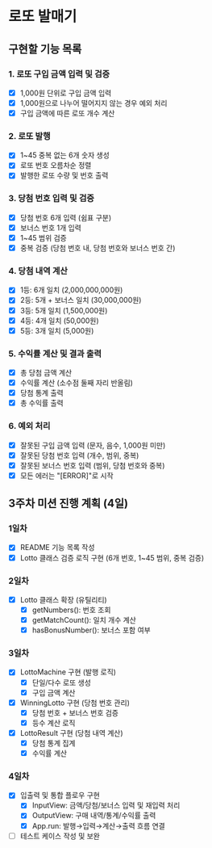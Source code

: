 # 로또 발매기

## 구현할 기능 목록

### 1. 로또 구입 금액 입력 및 검증

- [x] 1,000원 단위로 구입 금액 입력
- [x] 1,000원으로 나누어 떨어지지 않는 경우 예외 처리
- [x] 구입 금액에 따른 로또 개수 계산

### 2. 로또 발행

- [x] 1~45 중복 없는 6개 숫자 생성
- [x] 로또 번호 오름차순 정렬
- [x] 발행한 로또 수량 및 번호 출력

### 3. 당첨 번호 입력 및 검증

- [x] 당첨 번호 6개 입력 (쉼표 구분)
- [x] 보너스 번호 1개 입력
- [x] 1~45 범위 검증
- [x] 중복 검증 (당첨 번호 내, 당첨 번호와 보너스 번호 간)

### 4. 당첨 내역 계산

- [x] 1등: 6개 일치 (2,000,000,000원)
- [x] 2등: 5개 + 보너스 일치 (30,000,000원)
- [x] 3등: 5개 일치 (1,500,000원)
- [x] 4등: 4개 일치 (50,000원)
- [x] 5등: 3개 일치 (5,000원)

### 5. 수익률 계산 및 결과 출력

- [x] 총 당첨 금액 계산
- [x] 수익률 계산 (소수점 둘째 자리 반올림)
- [x] 당첨 통계 출력
- [x] 총 수익률 출력

### 6. 예외 처리

- [x] 잘못된 구입 금액 입력 (문자, 음수, 1,000원 미만)
- [x] 잘못된 당첨 번호 입력 (개수, 범위, 중복)
- [x] 잘못된 보너스 번호 입력 (범위, 당첨 번호와 중복)
- [x] 모든 에러는 "[ERROR]"로 시작

## 3주차 미션 진행 계획 (4일)

### 1일차

- [x] README 기능 목록 작성
- [x] Lotto 클래스 검증 로직 구현 (6개 번호, 1~45 범위, 중복 검증)

### 2일차

- [x] Lotto 클래스 확장 (유틸리티)
  - [x] getNumbers(): 번호 조회
  - [x] getMatchCount(): 일치 개수 계산
  - [x] hasBonusNumber(): 보너스 포함 여부

### 3일차

- [x] LottoMachine 구현 (발행 로직)
  - [x] 단일/다수 로또 생성
  - [x] 구입 금액 계산
- [x] WinningLotto 구현 (당첨 번호 관리)
  - [x] 당첨 번호 + 보너스 번호 검증
  - [x] 등수 계산 로직
- [x] LottoResult 구현 (당첨 내역 계산)
  - [x] 당첨 통계 집계
  - [x] 수익률 계산

### 4일차

- [x] 입출력 및 통합 플로우 구현
  - [x] InputView: 금액/당첨/보너스 입력 및 재입력 처리
  - [x] OutputView: 구매 내역/통계/수익률 출력
  - [x] App.run: 발행→입력→계산→출력 흐름 연결
- [ ] 테스트 케이스 작성 및 보완
